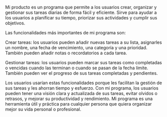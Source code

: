 Mi producto es un programa que permite a los usuarios crear, organizar y gestionar sus tareas diarias de forma fácil y eficiente. Sirve para ayudar a los usuarios a planificar su tiempo, priorizar sus actividades y cumplir sus objetivos.

Las funcionalidades más importantes de mi programa son:

Crear tareas: los usuarios pueden añadir nuevas tareas a su lista, asignarles un nombre, una fecha de vencimiento, una categoría y una prioridad. También pueden añadir notas o recordatorios a cada tarea.

Gestionar tareas: los usuarios pueden marcar sus tareas como completadas o vencidas cuando las terminan o cuando se pasan de la fecha límite. También pueden ver el progreso de sus tareas completadas y pendientes.

Los usuarios usarían estas funcionalidades porque les facilitan la gestión de sus tareas y les ahorran tiempo y esfuerzo. Con mi programa, los usuarios pueden tener una visión clara y actualizada de sus tareas, evitar olvidos o retrasos, y mejorar su productividad y rendimiento. Mi programa es una herramienta útil y práctica para cualquier persona que quiera organizar mejor su vida personal o profesional.
